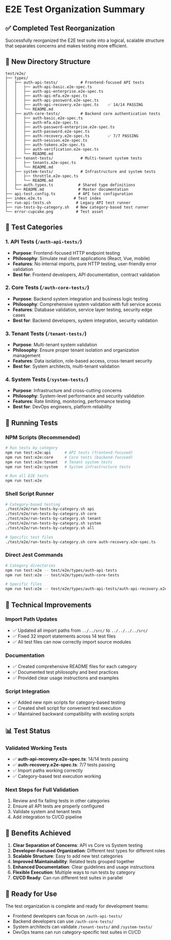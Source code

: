 # E2E Test Organization Summary

## ✅ **Completed Test Reorganization**

Successfully reorganized the E2E test suite into a logical, scalable structure that separates concerns and makes testing more efficient.

## 📁 **New Directory Structure**

```
test/e2e/
├── types/
│   ├── auth-api-tests/          # Frontend-focused API tests
│   │   ├── auth-api-basic.e2e-spec.ts
│   │   ├── auth-api-enterprise.e2e-spec.ts
│   │   ├── auth-api-mfa.e2e-spec.ts
│   │   ├── auth-api-password.e2e-spec.ts
│   │   ├── auth-api-recovery.e2e-spec.ts    ✅ 14/14 PASSING
│   │   └── README.md
│   ├── auth-core-tests/         # Backend core authentication tests
│   │   ├── auth-basic.e2e-spec.ts
│   │   ├── auth-mfa.e2e-spec.ts
│   │   ├── auth-password-enterprise.e2e-spec.ts
│   │   ├── auth-password.e2e-spec.ts
│   │   ├── auth-recovery.e2e-spec.ts        ✅ 7/7 PASSING
│   │   ├── auth-session.e2e-spec.ts
│   │   ├── auth-tokens.e2e-spec.ts
│   │   ├── auth-verification.e2e-spec.ts
│   │   └── README.md
│   ├── tenant-tests/            # Multi-tenant system tests
│   │   ├── tenants.e2e-spec.ts
│   │   └── README.md
│   ├── system-tests/            # Infrastructure and system tests
│   │   ├── throttle.e2e-spec.ts
│   │   └── README.md
│   ├── auth.types.ts           # Shared type definitions
│   └── README.md               # Master documentation
├── api-test.config.ts          # API test configuration
├── index.e2e.ts              # Test index
├── run-api-tests.sh           # Legacy API test runner
├── run-tests-by-category.sh   # New category-based test runner
└── error-cupcake.png          # Test asset
```

## 🎯 **Test Categories**

### 1. **API Tests** (`/auth-api-tests/`)
- **Purpose**: Frontend-focused HTTP endpoint testing
- **Philosophy**: Simulate real client applications (React, Vue, mobile)
- **Features**: No internal imports, pure HTTP testing, user-friendly error validation
- **Best for**: Frontend developers, API documentation, contract validation

### 2. **Core Tests** (`/auth-core-tests/`)
- **Purpose**: Backend system integration and business logic testing
- **Philosophy**: Comprehensive system validation with full service access
- **Features**: Database validation, service layer testing, security edge cases
- **Best for**: Backend developers, system integration, security validation

### 3. **Tenant Tests** (`/tenant-tests/`)
- **Purpose**: Multi-tenant system validation
- **Philosophy**: Ensure proper tenant isolation and organization management
- **Features**: Data isolation, role-based access, cross-tenant security
- **Best for**: System architects, multi-tenant validation

### 4. **System Tests** (`/system-tests/`)
- **Purpose**: Infrastructure and cross-cutting concerns
- **Philosophy**: System-level performance and security validation
- **Features**: Rate limiting, monitoring, performance testing
- **Best for**: DevOps engineers, platform reliability

## 🚀 **Running Tests**

### **NPM Scripts (Recommended)**
```bash
# Run tests by category
npm run test:e2e:api      # API tests (frontend-focused)
npm run test:e2e:core     # Core tests (backend-focused)
npm run test:e2e:tenant   # Tenant system tests
npm run test:e2e:system   # System infrastructure tests

# Run all E2E tests
npm run test:e2e
```

### **Shell Script Runner**
```bash
# Category-based testing
./test/e2e/run-tests-by-category.sh api
./test/e2e/run-tests-by-category.sh core
./test/e2e/run-tests-by-category.sh tenant
./test/e2e/run-tests-by-category.sh system
./test/e2e/run-tests-by-category.sh all

# Specific test files
./test/e2e/run-tests-by-category.sh core auth-recovery.e2e-spec.ts
```

### **Direct Jest Commands**
```bash
# Category directories
npm run test:e2e -- test/e2e/types/auth-api-tests
npm run test:e2e -- test/e2e/types/auth-core-tests

# Specific files
npm run test:e2e -- test/e2e/types/auth-api-tests/auth-api-recovery.e2e-spec.ts
```

## 🔧 **Technical Improvements**

### **Import Path Updates**
- ✅ Updated all import paths from `../../src/` to `../../../../src/`
- ✅ Fixed 32 import statements across 14 test files
- ✅ All test files can now correctly import source modules

### **Documentation**
- ✅ Created comprehensive README files for each category
- ✅ Documented test philosophy and best practices
- ✅ Provided clear usage instructions and examples

### **Script Integration**
- ✅ Added new npm scripts for category-based testing
- ✅ Created shell script for convenient test execution
- ✅ Maintained backward compatibility with existing scripts

## 📊 **Test Status**

### **Validated Working Tests**
- ✅ **auth-api-recovery.e2e-spec.ts**: 14/14 tests passing
- ✅ **auth-recovery.e2e-spec.ts**: 7/7 tests passing
- ✅ Import paths working correctly
- ✅ Category-based test execution working

### **Next Steps for Full Validation**
1. Review and fix failing tests in other categories
2. Ensure all API tests are properly configured
3. Validate system and tenant tests
4. Add integration to CI/CD pipeline

## 🎉 **Benefits Achieved**

1. **Clear Separation of Concerns**: API vs Core vs System testing
2. **Developer-Focused Organization**: Different test types for different roles
3. **Scalable Structure**: Easy to add new test categories
4. **Improved Maintainability**: Related tests grouped together
5. **Enhanced Documentation**: Clear guidelines and usage instructions
6. **Flexible Execution**: Multiple ways to run tests by category
7. **CI/CD Ready**: Can run different test suites in parallel

## 🚀 **Ready for Use**

The test organization is complete and ready for development teams:
- Frontend developers can focus on `/auth-api-tests/`
- Backend developers can use `/auth-core-tests/`
- System architects can validate `/tenant-tests/` and `/system-tests/`
- DevOps teams can run category-specific test suites in CI/CD